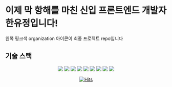 <h1>이제 막 항해를 마친 신입 프론트엔드 개발자 <b>한유정</b>입니다! </h1>
 왼쪽 핑크색 organization 아이콘이 최종 프로젝트 repo입니다

<h2>기술 스택</h2>
<div align='center'>
<img src="https://img.shields.io/badge/React-61DAFB?style=for-the-badge&logo=React&logoColor=white">
<img src="https://img.shields.io/badge/CSS3-1572B6?style=for-the-badge&logo=CSS3&logoColor=white">
<img src="https://img.shields.io/badge/HTML5-E34F26?style=for-the-badge&logo=HTML5&logoColor=white">
<img src="https://img.shields.io/badge/JavaScript-F7DF1E?style=for-the-badge&logo=JavaScript&logoColor=white">
<img src="https://img.shields.io/badge/Redux-764ABC?style=for-the-badge&logo=Redux&logoColor=white">
<img src="https://img.shields.io/badge/Amazon AWS-232F3E?style=for-the-badge&logo=Amazon AWS&logoColor=white">
<img src="https://img.shields.io/badge/AWS Amplify-FF9900?style=for-the-badge&logo=AWS Amplify&logoColor=white">
<img src="https://img.shields.io/badge/ASANA-273347?style=for-the-badge&logo=ASANA&logoColor=white">
<img src="https://img.shields.io/badge/GitHub-181717?style=for-the-badge&logo=GitHub&logoColor=white">
  
[![Hits](https://hits.seeyoufarm.com/api/count/incr/badge.svg?url=https%3A%2F%2Fgithub.com%2Fyoodeve%2Fyoodeve&count_bg=%23D49393&title_bg=%23555555&icon=&icon_color=%23E7E7E7&title=hits&edge_flat=true)](https://hits.seeyoufarm.com)
 
</div>

